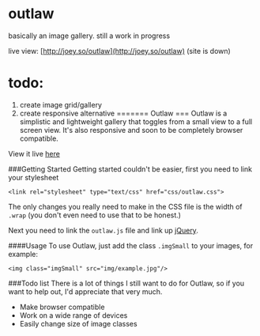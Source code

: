 outlaw
======
basically an image gallery.
still a work in progress

live view: [http://joey.so/outlaw](http://joey.so/outlaw) (site is down)

todo:
====
1. create image grid/gallery
2. create responsive alternative
=======
Outlaw
===
Outlaw is a simplistic and lightweight gallery that toggles from a small view to a full screen view. It's also responsive and soon to be completely browser compatible.

View it live [here](http://dope.github.io/outlaw)

###Getting Started
Getting started couldn't be easier, first you need to link your stylesheet

```
<link rel="stylesheet" type="text/css" href="css/outlaw.css">
```
The only changes you really need to make in the CSS file is the width of `.wrap` (you don't even need to use that to be honest.)

Next you need to link the `outlaw.js` file and link up [jQuery](http://jquery.com).

####Usage
To use Outlaw, just add the class `.imgSmall` to your images, for example:

```
<img class="imgSmall" src="img/example.jpg"/>
```


###Todo list
There is a lot of things I still want to do for Outlaw, so if you want to help out, I'd appreciate that very much.

- Make browser compatible
- Work on a wide range of devices
- Easily change size of image classes
